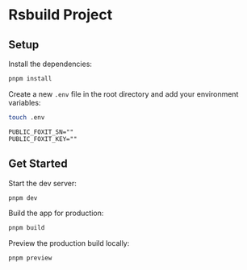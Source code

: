 # Rsbuild Project

## Setup

Install the dependencies:

```bash
pnpm install
```

Create a new `.env` file in the root directory and add your environment variables:

```bash
touch .env
```

```env
PUBLIC_FOXIT_SN=""
PUBLIC_FOXIT_KEY=""
```

## Get Started

Start the dev server:

```bash
pnpm dev
```

Build the app for production:

```bash
pnpm build
```

Preview the production build locally:

```bash
pnpm preview
```
